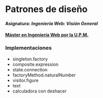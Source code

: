 # Patrones de diseño
#### Asignatura: *Ingeniería Web: Visión General*
#### [Máster en Ingeniería Web por la U.P.M.](http://miw.etsisi.upm.es)

### Implementaciones
* singleton.factory
* composite.expression
* state.connection
* factoryMethod.naturalNumber
* visitor.figure
* text
* calculadora con deshacer